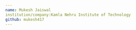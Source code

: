 ```yaml
---
name: Mukesh Jaiswal
institution/company:Kamla Nehru Institute of Technology
github: mukesh417
---
```

